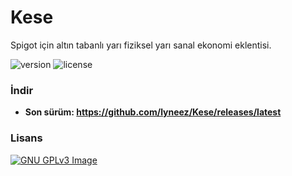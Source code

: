 # Kese
Spigot için altın tabanlı yarı fiziksel yarı sanal ekonomi eklentisi.

![version](https://img.shields.io/badge/release-1.6.1-green.svg)
![license](https://img.shields.io/github/license/lyneez/Kese)

### İndir
- **Son sürüm: https://github.com/lyneez/Kese/releases/latest**

### Lisans
[![GNU GPLv3 Image](https://www.gnu.org/graphics/gplv3-127x51.png)](http://www.gnu.org/licenses/gpl-3.0.en.html)

